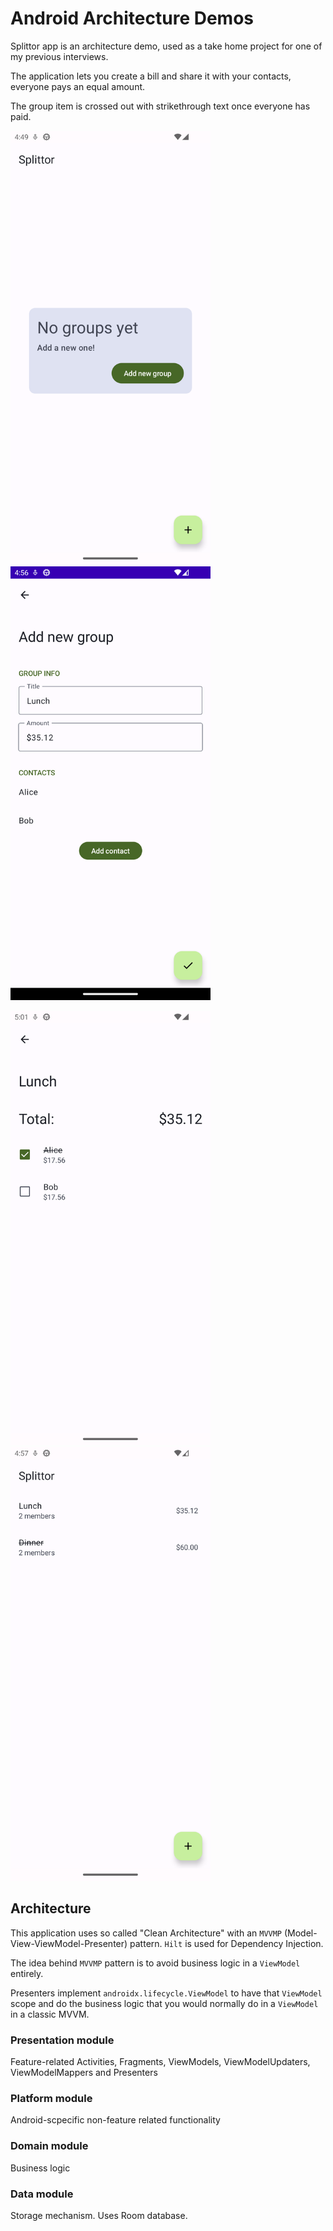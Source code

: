 # Android Architecture Demos

Splittor app is an architecture demo, used as a take home project for one of my previous interviews.

The application lets you create a bill and share it with your contacts, everyone pays an equal amount.

The group item is crossed out with strikethrough text once everyone has paid.

<img src="/screenshots/Empty.png" width="320" /> <img src="/screenshots/Wizard.png" width="320" />

<img src="/screenshots/Details.png" width="320" /> <img src="/screenshots/Overview.png" width="320" /> 

## Architecture

This application uses so called "Clean Architecture" with an `MVVMP` (Model-View-ViewModel-Presenter) pattern.
`Hilt` is used for Dependency Injection.

The idea behind `MVVMP` pattern is to avoid business logic in a `ViewModel` entirely.

Presenters implement `androidx.lifecycle.ViewModel` to have that `ViewModel` scope and do the business logic that you would normally do in a `ViewModel` in a classic MVVM.

### Presentation module

Feature-related Activities, Fragments, ViewModels, ViewModelUpdaters, ViewModelMappers and Presenters

### Platform module

Android-scpecific non-feature related functionality

### Domain module

Business logic

### Data module

Storage mechanism. Uses Room database.

